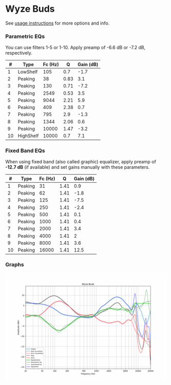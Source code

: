 # Wyze Buds
See [usage instructions](https://github.com/jaakkopasanen/AutoEq#usage) for more options and info.

### Parametric EQs
You can use filters 1-5 or 1-10. Apply preamp of -6.6 dB or -7.2 dB, respectively.

|   # | Type      |   Fc (Hz) |    Q |   Gain (dB) |
|-----|-----------|-----------|------|-------------|
|   1 | LowShelf  |       105 | 0.7  |        -1.7 |
|   2 | Peaking   |        38 | 0.83 |         3.1 |
|   3 | Peaking   |       130 | 0.71 |        -7.2 |
|   4 | Peaking   |      2549 | 0.53 |         3.5 |
|   5 | Peaking   |      9044 | 2.21 |         5.9 |
|   6 | Peaking   |       409 | 2.38 |         0.7 |
|   7 | Peaking   |       795 | 2.9  |        -1.3 |
|   8 | Peaking   |      1344 | 2.06 |         0.6 |
|   9 | Peaking   |     10000 | 1.47 |        -3.2 |
|  10 | HighShelf |     10000 | 0.7  |         7.1 |

### Fixed Band EQs
When using fixed band (also called graphic) equalizer, apply preamp of **-12.7 dB** (if available) and set gains manually with these parameters.

|   # | Type    |   Fc (Hz) |    Q |   Gain (dB) |
|-----|---------|-----------|------|-------------|
|   1 | Peaking |        31 | 1.41 |         0.9 |
|   2 | Peaking |        62 | 1.41 |        -1.8 |
|   3 | Peaking |       125 | 1.41 |        -7.5 |
|   4 | Peaking |       250 | 1.41 |        -2.4 |
|   5 | Peaking |       500 | 1.41 |         0.1 |
|   6 | Peaking |      1000 | 1.41 |         0.4 |
|   7 | Peaking |      2000 | 1.41 |         3.4 |
|   8 | Peaking |      4000 | 1.41 |         2   |
|   9 | Peaking |      8000 | 1.41 |         3.6 |
|  10 | Peaking |     16000 | 1.41 |        12.5 |

### Graphs
![](./Wyze%20Buds.png)
